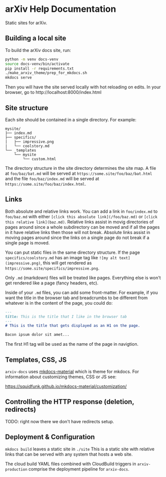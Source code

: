 # arXiv Help Documentation

Static sites for arXiv.

## Building a local site

To build the arXiv docs site, run:

```bash
python -m venv docs-venv
source docs-venv/bin/activate
pip install -r requirements.txt
./make_arxiv_theme/prep_for_mkdocs.sh
mkdocs serve
```

Then you will have the site served locally with hot reloading on
edits. In your browser, go to http://localhost:8000/index.html

## Site structure

Each site should be contained in a single directory. For example:

```
mysite/
├── index.md
├── specifics/
|   ├── impressive.png
|   └── coolstory.md
└── _templates
    └── mysite
        └── custom.html
```

The directory structure in the site directory determines the site map. A
file at ``foo/baz/bat.md`` will be served at
``https://some.site/foo/baz/bat.html`` and the file
``foo/baz/index.md`` will be served at ``https://some.site/foo/baz/index.html``.

## Links
Both absolute and relative links work. You can add a link in
``foo/index.md`` to ``foo/baz.md`` with either ``[click this absolute
link](/foo/baz.md)`` or ``[click this relative
link](baz.md)``. Relative links assist in movig directories of pages
around since a whole subdirectory can be moved and if all the pages in
it have relative links then those will not break. Absolute links
assist in moving pages around since the links on a single page do not
break if a single page is moved.

You can put static files in the same directory structure. If the page
``specifics/coolstory.md`` has an image tag like
``![my alt text](impressive.png)``, this will get rendered as
``https://some.site/specifics/impressive.png``.

Only ``.md`` (markdown) files will be treated like pages. Everything
else is won't get rendered like a page (fancy headers, etc).

Inside of your ``.md`` files, you can add some front-matter. For example,
if you want the title in the browser tab and breadcrumbs to be different from
whatever is in the content of the page, you could do:

```markdown
---
title: This is the title that I like in the browser tab
---
# This is the title that gets displayed as an H1 on the page.

Bacon ipsum dolor sit amet...
```

The first H1 tag will be used as the name of the page in navigtion.


## Templates, CSS, JS
`arxiv-docs` uses
[mkdocs-material](https://squidfunk.github.io/mkdocs-material) which
is theme for mkdocs. For information about customizing themes, CSS or
JS see:

https://squidfunk.github.io/mkdocs-material/customization/

## Controlling the HTTP response (deletion, redirects)

TODO: right now there we don't have redirects setup.

## Deployment & Configuration

``mkdocs build`` leaves a static site in `./site` This is a static
site with relative links that can be served with any system that hosts
a web site.

The cloud build YAML files combined with CloudBuild triggers in
`arxiv-production` comprise the deployment pipeline for `arxiv-docs`.


